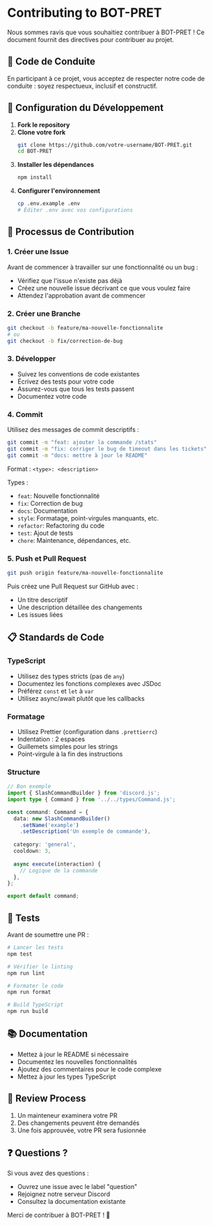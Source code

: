 # Contributing to BOT-PRET

Nous sommes ravis que vous souhaitiez contribuer à BOT-PRET ! Ce document fournit des directives pour contribuer au projet.

## 🤝 Code de Conduite

En participant à ce projet, vous acceptez de respecter notre code de conduite : soyez respectueux, inclusif et constructif.

## 🔧 Configuration du Développement

1. **Fork le repository**
2. **Clone votre fork**
   ```bash
   git clone https://github.com/votre-username/BOT-PRET.git
   cd BOT-PRET
   ```
3. **Installer les dépendances**
   ```bash
   npm install
   ```
4. **Configurer l'environnement**
   ```bash
   cp .env.example .env
   # Éditer .env avec vos configurations
   ```

## 📝 Processus de Contribution

### 1. Créer une Issue

Avant de commencer à travailler sur une fonctionnalité ou un bug :
- Vérifiez que l'issue n'existe pas déjà
- Créez une nouvelle issue décrivant ce que vous voulez faire
- Attendez l'approbation avant de commencer

### 2. Créer une Branche

```bash
git checkout -b feature/ma-nouvelle-fonctionnalite
# ou
git checkout -b fix/correction-de-bug
```

### 3. Développer

- Suivez les conventions de code existantes
- Écrivez des tests pour votre code
- Assurez-vous que tous les tests passent
- Documentez votre code

### 4. Commit

Utilisez des messages de commit descriptifs :

```bash
git commit -m "feat: ajouter la commande /stats"
git commit -m "fix: corriger le bug de timeout dans les tickets"
git commit -m "docs: mettre à jour le README"
```

Format : `<type>: <description>`

Types :
- `feat`: Nouvelle fonctionnalité
- `fix`: Correction de bug
- `docs`: Documentation
- `style`: Formatage, point-virgules manquants, etc.
- `refactor`: Refactoring du code
- `test`: Ajout de tests
- `chore`: Maintenance, dépendances, etc.

### 5. Push et Pull Request

```bash
git push origin feature/ma-nouvelle-fonctionnalite
```

Puis créez une Pull Request sur GitHub avec :
- Un titre descriptif
- Une description détaillée des changements
- Les issues liées

## 📋 Standards de Code

### TypeScript

- Utilisez des types stricts (pas de `any`)
- Documentez les fonctions complexes avec JSDoc
- Préférez `const` et `let` à `var`
- Utilisez async/await plutôt que les callbacks

### Formatage

- Utilisez Prettier (configuration dans `.prettierrc`)
- Indentation : 2 espaces
- Guillemets simples pour les strings
- Point-virgule à la fin des instructions

### Structure

```typescript
// Bon exemple
import { SlashCommandBuilder } from 'discord.js';
import type { Command } from '../../types/Command.js';

const command: Command = {
  data: new SlashCommandBuilder()
    .setName('example')
    .setDescription('Un exemple de commande'),
  
  category: 'general',
  cooldown: 3,
  
  async execute(interaction) {
    // Logique de la commande
  },
};

export default command;
```

## 🧪 Tests

Avant de soumettre une PR :

```bash
# Lancer les tests
npm test

# Vérifier le linting
npm run lint

# Formater le code
npm run format

# Build TypeScript
npm run build
```

## 📚 Documentation

- Mettez à jour le README si nécessaire
- Documentez les nouvelles fonctionnalités
- Ajoutez des commentaires pour le code complexe
- Mettez à jour les types TypeScript

## 🚀 Review Process

1. Un mainteneur examinera votre PR
2. Des changements peuvent être demandés
3. Une fois approuvée, votre PR sera fusionnée

## ❓ Questions ?

Si vous avez des questions :
- Ouvrez une issue avec le label "question"
- Rejoignez notre serveur Discord
- Consultez la documentation existante

Merci de contribuer à BOT-PRET ! 🎉
